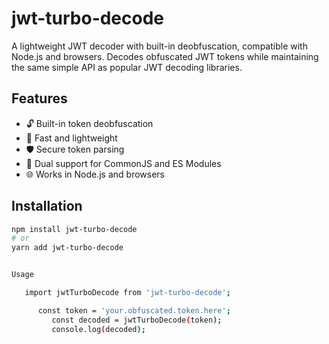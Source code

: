 # jwt-turbo-decode

A lightweight JWT decoder with built-in deobfuscation, compatible with Node.js and browsers. Decodes obfuscated JWT tokens while maintaining the same simple API as popular JWT decoding libraries.

## Features

- 🔓 Built-in token deobfuscation
- 🚀 Fast and lightweight
- 🛡️ Secure token parsing
- 🔄 Dual support for CommonJS and ES Modules
- 🌐 Works in Node.js and browsers

## Installation

```bash
npm install jwt-turbo-decode
# or
yarn add jwt-turbo-decode


Usage

   import jwtTurboDecode from 'jwt-turbo-decode';

      const token = 'your.obfuscated.token.here';
         const decoded = jwtTurboDecode(token);
         console.log(decoded);